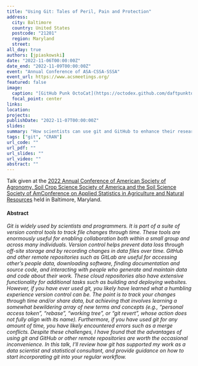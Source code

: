 ```yaml
---
title: "Using Git: Tales of Peril, Pain and Protection" 
address:
  city: Baltimore
  country: United States
  postcode: "21201"
  region: Maryland
  street: 
all_day: true
authors: [jpiaskowski]
date: "2022-11-06T00:00:00Z"
date_end: "2022-11-09T00:00:00Z"
event: "Annual Conference of ASA-CSSA-SSSA" 
event_url: https://www.acsmeetings.org/
featured: false
image:
  caption: "[GitHub Punk OctoCat](https://octodex.github.com/daftpunktocat-thomas/)"
  focal_point: center
links:
location: 
projects:
publishDate: "2022-11-07T00:00:00Z"
slides: 
summary: "How scientists can use git and GitHub to enhance their research"
tags: ["git", "CRAN"]
url_code: ""
url_pdf: ""
url_slides: ""
url_video: ""
abstract: ""
---
```


Talk given at the [2022 Annual Conference of American Society of Agronomy, Soil Crop Science Society of America and the Soil Science Society of AmConference on Applied Statistics in Agriculture and Natural Resources](https://caas.usu.edu/agstats2022/) held in Baltimore, Maryland. 

#### Abstract

*Git is widely used by scientists and programmers. It is part of a suite of version control tools to track file changes through time. These tools are enormously useful for enabling collaboration both within a small group and across many individuals.  Version control helps prevent data loss through off-site storage and by recording changes in data files over time. GitHub and other remote repositories such as GitLab are useful for accessing other’s people data, downloading software, finding documentation and source code, and interacting with people who generate and maintain data and code about their work. These cloud repositories also have extensive functionality for additional tasks such as building and deploying websites. However, if you have ever used git, you likely have learned what a humbling experience version control can be. The point is to track your changes through time and/or share data, but achieving that involves learning a somewhat bewildering array of new terms and concepts (e.g., “personal access token”, “rebase”, “working tree”, or “git revert”, whose action does not fully align with its name). Furthermore, if you have used git for any amount of time, you have likely encountered errors such as a merge conflicts. Despite these challenges, I have found that the advantages of using git and GitHub or other remote repositories are worth the occasional inconvenience. In this talk, I’ll review how git has supported my work as a data scientist and statistical consultant, and provide guidance on how to start incorporating git into your regular workflow.*

